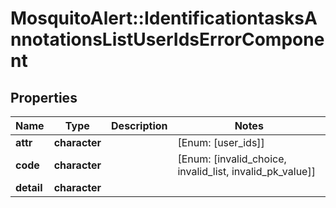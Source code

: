 # MosquitoAlert::IdentificationtasksAnnotationsListUserIdsErrorComponent


## Properties
Name | Type | Description | Notes
------------ | ------------- | ------------- | -------------
**attr** | **character** |  | [Enum: [user_ids]] 
**code** | **character** |  | [Enum: [invalid_choice, invalid_list, invalid_pk_value]] 
**detail** | **character** |  | 


